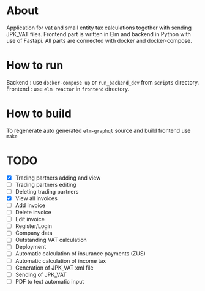 # About
Application for vat and small entity tax calculations together with sending JPK_VAT files.
Frontend part is written in Elm and backend in Python with use of Fastapi. All parts are connected with docker and docker-compose.

# How to run
Backend : use `docker-compose up` or `run_backend_dev` from `scripts` directory.
Frontend : use `elm reactor` in `frontend` directory.

# How to build
To regenerate auto generated `elm-graphql` source and build frontend use `make`



# TODO
- [x] Trading partners adding and view
- [ ] Trading partners editing
- [ ] Deleting trading partners
- [x] View all invoices
- [ ] Add invoice
- [ ] Delete invoice
- [ ] Edit invoice
- [ ] Register/Login
- [ ] Company data
- [ ] Outstanding VAT calculation
- [ ] Deployment
- [ ] Automatic calculation of insurance payments (ZUS)
- [ ] Automatic calculation of income tax
- [ ] Generation of JPK_VAT xml file
- [ ] Sending of JPK_VAT
- [ ] PDF to text automatic input
